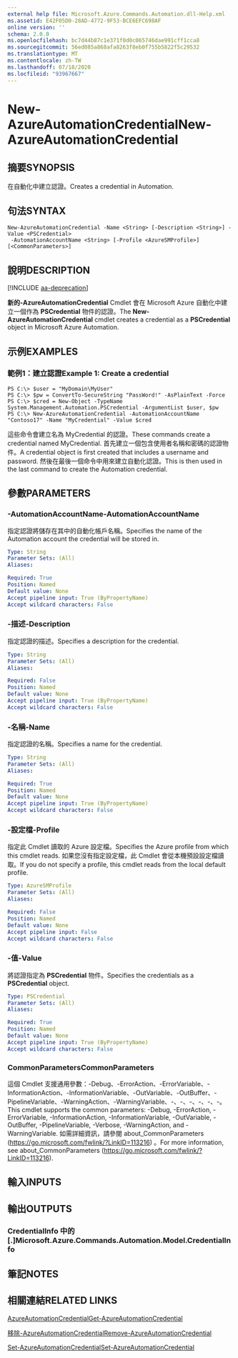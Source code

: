 ```yaml
---
external help file: Microsoft.Azure.Commands.Automation.dll-Help.xml
ms.assetid: E42F05D0-28AD-4772-9F53-BCE6EFC698AF
online version: ''
schema: 2.0.0
ms.openlocfilehash: bc7d44b87c1e371f0d0c065746dae991cff1cca8
ms.sourcegitcommit: 56ed085a868afa8263f8eb0f755b5822f5c29532
ms.translationtype: MT
ms.contentlocale: zh-TW
ms.lasthandoff: 07/18/2020
ms.locfileid: "93967667"
---
```

# <span data-ttu-id="4cbab-101">New-AzureAutomationCredential</span><span class="sxs-lookup"><span data-stu-id="4cbab-101">New-AzureAutomationCredential</span></span>

## <span data-ttu-id="4cbab-102">摘要</span><span class="sxs-lookup"><span data-stu-id="4cbab-102">SYNOPSIS</span></span>

<span data-ttu-id="4cbab-103">在自動化中建立認證。</span><span class="sxs-lookup"><span data-stu-id="4cbab-103">Creates a credential in Automation.</span></span>

## <span data-ttu-id="4cbab-104">句法</span><span class="sxs-lookup"><span data-stu-id="4cbab-104">SYNTAX</span></span>

```
New-AzureAutomationCredential -Name <String> [-Description <String>] -Value <PSCredential>
 -AutomationAccountName <String> [-Profile <AzureSMProfile>] [<CommonParameters>]
```

## <span data-ttu-id="4cbab-105">說明</span><span class="sxs-lookup"><span data-stu-id="4cbab-105">DESCRIPTION</span></span>

[!INCLUDE [aa-deprecation](../include/aa-deprecation.md)]

<span data-ttu-id="4cbab-106">**新的-AzureAutomationCredential** Cmdlet 會在 Microsoft Azure 自動化中建立一個作為 **PSCredential** 物件的認證。</span><span class="sxs-lookup"><span data-stu-id="4cbab-106">The **New-AzureAutomationCredential** cmdlet creates a credential as a **PSCredential** object in Microsoft Azure Automation.</span></span>

## <span data-ttu-id="4cbab-107">示例</span><span class="sxs-lookup"><span data-stu-id="4cbab-107">EXAMPLES</span></span>

### <span data-ttu-id="4cbab-108">範例1：建立認證</span><span class="sxs-lookup"><span data-stu-id="4cbab-108">Example 1: Create a credential</span></span>
```
PS C:\> $user = "MyDomain\MyUser"
PS C:\> $pw = ConvertTo-SecureString "PassWord!" -AsPlainText -Force
PS C:\> $cred = New-Object -TypeName System.Management.Automation.PSCredential -ArgumentList $user, $pw
PS C:\> New-AzureAutomationCredential -AutomationAccountName "Contoso17" -Name "MyCredential" -Value $cred
```

<span data-ttu-id="4cbab-109">這些命令會建立名為 MyCredential 的認證。</span><span class="sxs-lookup"><span data-stu-id="4cbab-109">These commands create a credential named MyCredential.</span></span>
<span data-ttu-id="4cbab-110">首先建立一個包含使用者名稱和密碼的認證物件。</span><span class="sxs-lookup"><span data-stu-id="4cbab-110">A credential object is first created that includes a username and password.</span></span>
<span data-ttu-id="4cbab-111">然後在最後一個命令中用來建立自動化認證。</span><span class="sxs-lookup"><span data-stu-id="4cbab-111">This is then used in the last command to create the Automation credential.</span></span>

## <span data-ttu-id="4cbab-112">參數</span><span class="sxs-lookup"><span data-stu-id="4cbab-112">PARAMETERS</span></span>

### <span data-ttu-id="4cbab-113">-AutomationAccountName</span><span class="sxs-lookup"><span data-stu-id="4cbab-113">-AutomationAccountName</span></span>
<span data-ttu-id="4cbab-114">指定認證將儲存在其中的自動化帳戶名稱。</span><span class="sxs-lookup"><span data-stu-id="4cbab-114">Specifies the name of the Automation account the credential will be stored in.</span></span>

```yaml
Type: String
Parameter Sets: (All)
Aliases: 

Required: True
Position: Named
Default value: None
Accept pipeline input: True (ByPropertyName)
Accept wildcard characters: False
```

### <span data-ttu-id="4cbab-115">-描述</span><span class="sxs-lookup"><span data-stu-id="4cbab-115">-Description</span></span>
<span data-ttu-id="4cbab-116">指定認證的描述。</span><span class="sxs-lookup"><span data-stu-id="4cbab-116">Specifies a description for the credential.</span></span>

```yaml
Type: String
Parameter Sets: (All)
Aliases: 

Required: False
Position: Named
Default value: None
Accept pipeline input: True (ByPropertyName)
Accept wildcard characters: False
```

### <span data-ttu-id="4cbab-117">-名稱</span><span class="sxs-lookup"><span data-stu-id="4cbab-117">-Name</span></span>
<span data-ttu-id="4cbab-118">指定認證的名稱。</span><span class="sxs-lookup"><span data-stu-id="4cbab-118">Specifies a name for the credential.</span></span>

```yaml
Type: String
Parameter Sets: (All)
Aliases: 

Required: True
Position: Named
Default value: None
Accept pipeline input: True (ByPropertyName)
Accept wildcard characters: False
```

### <span data-ttu-id="4cbab-119">-設定檔</span><span class="sxs-lookup"><span data-stu-id="4cbab-119">-Profile</span></span>
<span data-ttu-id="4cbab-120">指定此 Cmdlet 讀取的 Azure 設定檔。</span><span class="sxs-lookup"><span data-stu-id="4cbab-120">Specifies the Azure profile from which this cmdlet reads.</span></span>
<span data-ttu-id="4cbab-121">如果您沒有指定設定檔，此 Cmdlet 會從本機預設設定檔讀取。</span><span class="sxs-lookup"><span data-stu-id="4cbab-121">If you do not specify a profile, this cmdlet reads from the local default profile.</span></span>

```yaml
Type: AzureSMProfile
Parameter Sets: (All)
Aliases: 

Required: False
Position: Named
Default value: None
Accept pipeline input: False
Accept wildcard characters: False
```

### <span data-ttu-id="4cbab-122">-值</span><span class="sxs-lookup"><span data-stu-id="4cbab-122">-Value</span></span>
<span data-ttu-id="4cbab-123">將認證指定為 **PSCredential** 物件。</span><span class="sxs-lookup"><span data-stu-id="4cbab-123">Specifies the credentials as a **PSCredential** object.</span></span>

```yaml
Type: PSCredential
Parameter Sets: (All)
Aliases: 

Required: True
Position: Named
Default value: None
Accept pipeline input: True (ByPropertyName)
Accept wildcard characters: False
```

### <span data-ttu-id="4cbab-124">CommonParameters</span><span class="sxs-lookup"><span data-stu-id="4cbab-124">CommonParameters</span></span>
<span data-ttu-id="4cbab-125">這個 Cmdlet 支援通用參數：-Debug、-ErrorAction、-ErrorVariable、-InformationAction、-InformationVariable、-OutVariable、-OutBuffer、-PipelineVariable、-WarningAction、-WarningVariable、-、-、-、-、-、-。</span><span class="sxs-lookup"><span data-stu-id="4cbab-125">This cmdlet supports the common parameters: -Debug, -ErrorAction, -ErrorVariable, -InformationAction, -InformationVariable, -OutVariable, -OutBuffer, -PipelineVariable, -Verbose, -WarningAction, and -WarningVariable.</span></span> <span data-ttu-id="4cbab-126">如需詳細資訊，請參閱 about_CommonParameters (https://go.microsoft.com/fwlink/?LinkID=113216) 。</span><span class="sxs-lookup"><span data-stu-id="4cbab-126">For more information, see about_CommonParameters (https://go.microsoft.com/fwlink/?LinkID=113216).</span></span>

## <span data-ttu-id="4cbab-127">輸入</span><span class="sxs-lookup"><span data-stu-id="4cbab-127">INPUTS</span></span>

## <span data-ttu-id="4cbab-128">輸出</span><span class="sxs-lookup"><span data-stu-id="4cbab-128">OUTPUTS</span></span>

### <span data-ttu-id="4cbab-129">CredentialInfo 中的 [.]</span><span class="sxs-lookup"><span data-stu-id="4cbab-129">Microsoft.Azure.Commands.Automation.Model.CredentialInfo</span></span>

## <span data-ttu-id="4cbab-130">筆記</span><span class="sxs-lookup"><span data-stu-id="4cbab-130">NOTES</span></span>

## <span data-ttu-id="4cbab-131">相關連結</span><span class="sxs-lookup"><span data-stu-id="4cbab-131">RELATED LINKS</span></span>

[<span data-ttu-id="4cbab-132">AzureAutomationCredential</span><span class="sxs-lookup"><span data-stu-id="4cbab-132">Get-AzureAutomationCredential</span></span>](./Get-AzureAutomationCredential.md)

[<span data-ttu-id="4cbab-133">移除-AzureAutomationCredential</span><span class="sxs-lookup"><span data-stu-id="4cbab-133">Remove-AzureAutomationCredential</span></span>](./Remove-AzureAutomationCredential.md)

[<span data-ttu-id="4cbab-134">Set-AzureAutomationCredential</span><span class="sxs-lookup"><span data-stu-id="4cbab-134">Set-AzureAutomationCredential</span></span>](./Set-AzureAutomationCredential.md)


